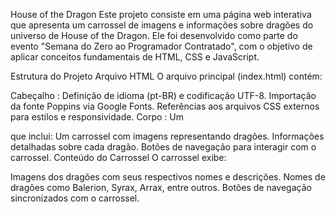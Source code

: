 House of the Dragon 
Este projeto consiste em uma página web interativa que apresenta um carrossel de imagens e informações sobre dragões do universo de House of the Dragon. Ele foi desenvolvido como parte do evento "Semana do Zero ao Programador Contratado", com o objetivo de aplicar conceitos fundamentais de HTML, CSS e JavaScript.

Estrutura do Projeto
Arquivo HTML
O arquivo principal (index.html) contém:

Cabeçalho <head>:
Definição de idioma (pt-BR) e codificação UTF-8.
Importação da fonte Poppins via Google Fonts.
Referências aos arquivos CSS externos para estilos e responsividade.
Corpo <body>:
Um <main> que inclui:
Um carrossel com imagens representando dragões.
Informações detalhadas sobre cada dragão.
Botões de navegação para interagir com o carrossel.
Conteúdo do Carrossel
O carrossel exibe:

Imagens dos dragões com seus respectivos nomes e descrições.
Nomes de dragões como Balerion, Syrax, Arrax, entre outros.
Botões de navegação sincronizados com o carrossel.
